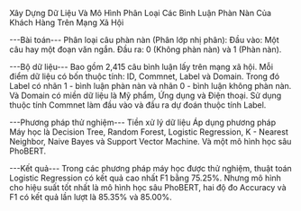 Xây Dựng Dữ Liệu Và Mô Hình Phân Loại Các Bình Luận Phàn Nàn Của Khách Hàng Trên Mạng Xã Hội

---Bài toán---
 Phân loại câu phàn nàn (Phân lớp nhị phân):
Đầu vào: Một câu hay một đoạn văn ngắn.
Đầu ra: 0 (Không phàn nàn) và 1 (Phàn nàn).


---Bộ dữ liệu---
  Bao gồm 2,415 câu bình luận lấy trên mạng xã hội. Mỗi điểm dữ liệu có bốn thuộc tính: ID, Commnet, Label và Domain. Trong đó Label có nhãn 1 - bình luận phàn nàn và nhãn 0 - bình luận không phàn nàn. Và Domain có miền dữ liệu là Mỹ phẩm, Ứng dụng và Điện thoại.
  Sử dụng thuộc tính Commnet làm đầu vào và đầu ra dự đoán thuộc tính Label.
  
  
---Phương pháp thử nghiệm---
Tiền xử lý dữ liệu
Áp dụng phương pháp Máy học là Decision Tree, Random Forest, Logistic Regression, K - Nearest Neighbor, Naive Bayes và Support Vector Machine. Và một mô hình học sâu PhoBERT.


---Kết quả---
Trong các phương pháp máy học được thử nghiệm, thuật toán Logistic Regression có kết quả cao nhất F1 bằng 75.25%. Nhưng mô hình cho hiệu suất tốt nhất là mô hình học sâu PhoBERT, hai độ đo Accuracy và F1 có kết quả lần lượt là 85.35% và 85.00%.




